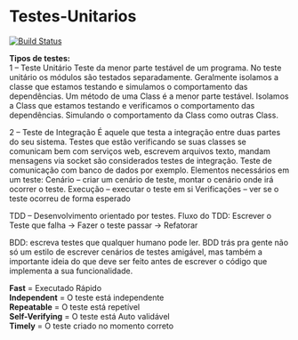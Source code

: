 # Testes-Unitarios

[![Build Status](https://travis-ci.com/MouseWeb/Testes-Unitarios.svg?token=SVQ6qaqytuHQj7JUqV1y&branch=master)](https://travis-ci.com/MouseWeb/Testes-Unitarios)

<b>Tipos de testes:</b><br>
  1 – Teste Unitário
  Teste da menor parte testável de um programa.
  No teste unitário os módulos são testados separadamente. Geralmente isolamos a classe que estamos testando e simulamos o comportamento das dependências.
  Um método de uma Class é a menor parte testável.
  Isolamos a Class que estamos testando e verificamos o comportamento das dependências.
  Simulando o comportamento da Class como outras Class.

  2 – Teste de Integração
  É aquele que testa a integração entre duas partes do seu sistema. Testes que estão verificando se suas classes se comunicam bem com serviços web, escrevem arquivos texto, mandam mensagens via socket são considerados testes de integração.
  Teste de comunicação com banco de dados por exemplo.
  Elementos necessários em um teste:
  Cenário – criar um cenário de teste, montar o cenário onde irá ocorrer o teste.
  Execução – executar o teste em si
  Verificações – ver se o teste ocorreu de forma esperado

  TDD – Desenvolvimento orientado por testes.
  Fluxo do TDD:
  Escrever o Teste que falha -> Fazer o teste passar -> Refatorar

  BDD: escreva testes que qualquer humano pode ler. BDD trás pra gente não só um estilo de escrever cenários de testes amigável, mas também a importante ideia do que deve ser feito antes de escrever o código que implementa a sua funcionalidade.

 <b>Fast</b> = Executado Rápido <br>
 <b>Independent</b> =  O teste está independente <br>
 <b>Repeatable</b> = O teste está repetível <br>
 <b>Self-Verifying</b> = O teste está Auto validável <br>
 <b>Timely</b> = O teste criado no momento correto <br>




